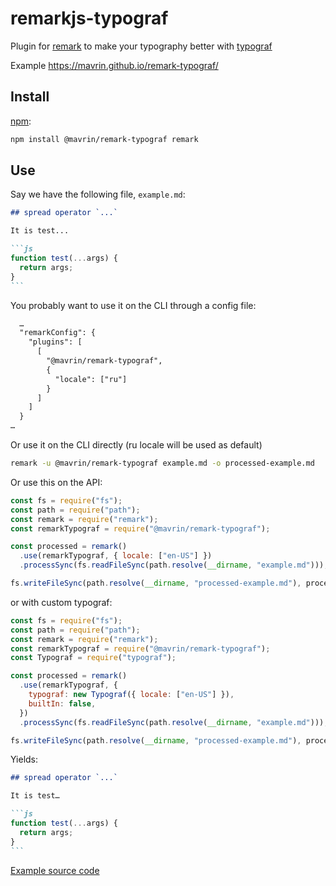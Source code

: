# remarkjs-typograf

Plugin for [remark](https://github.com/remarkjs/remark) to make your typography better with [typograf](https://github.com/typograf/typograf)

Example https://mavrin.github.io/remark-typograf/

## Install

[npm](https://docs.npmjs.com/cli/install):

```sh
npm install @mavrin/remark-typograf remark
```

## Use

Say we have the following file, `example.md`:

````markdown
## spread operator `...`

It is test...

```js
function test(...args) {
  return args;
}
```
````

You probably want to use it on the CLI through a config file:

```diff
  …
  "remarkConfig": {
    "plugins": [
      [
        "@mavrin/remark-typograf",
        {
          "locale": ["ru"]
        }
      ]
    ]
  }
…
```

Or use it on the CLI directly (ru locale will be used as default)

```sh
remark -u @mavrin/remark-typograf example.md -o processed-example.md
```

Or use this on the API:

```js
const fs = require("fs");
const path = require("path");
const remark = require("remark");
const remarkTypograf = require("@mavrin/remark-typograf");

const processed = remark()
  .use(remarkTypograf, { locale: ["en-US"] })
  .processSync(fs.readFileSync(path.resolve(__dirname, "example.md")));

fs.writeFileSync(path.resolve(__dirname, "processed-example.md"), processed);
```

or with custom typograf:

```js
const fs = require("fs");
const path = require("path");
const remark = require("remark");
const remarkTypograf = require("@mavrin/remark-typograf");
const Typograf = require("typograf");

const processed = remark()
  .use(remarkTypograf, {
    typograf: new Typograf({ locale: ["en-US"] }),
    builtIn: false,
  })
  .processSync(fs.readFileSync(path.resolve(__dirname, "example.md")));

fs.writeFileSync(path.resolve(__dirname, "processed-example.md"), processed);
```

Yields:

````markdown
## spread operator `...`

It is test…

```js
function test(...args) {
  return args;
}
```
````

[Example source code](/examples/simple)
